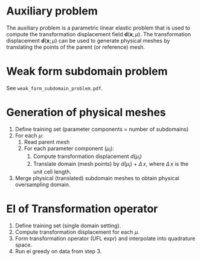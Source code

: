 # Auxiliary problem
The auxiliary problem is a parametric linear elastic problem that is used to
compute the transformation displacement field $\boldsymbol{d}(\boldsymbol{x};\mu)$.
The transformation displacement $\boldsymbol{d}(\boldsymbol{x};\mu)$ can be used to
generate physical meshes by translating the points of the parent (or reference) mesh.

# Weak form subdomain problem
See `weak_form_subdomain_problem.pdf`.

# Generation of physical meshes

1. Define training set (parameter components = number of subdomains)
2. For each $\mu$:
    1. Read parent mesh
    2. For each parameter component ($\mu_i$):
        1. Compute transformation displacement $d(\mu_i)$
        2. Translate domain (mesh points) by $d(\mu_i)$ + $\Delta\,x$, where $\Delta\,x$ is the unit cell length.
3. Merge physical (translated) subdomain meshes to obtain physical oversampling domain.

# EI of Transformation operator

1. Define training set (single domain setting).
2. Compute transformation displacement for each $\mu$.
3. Form transformation operator (UFL expr) and interpolate into quadrature space.
4. Run ei greedy on data from step 3.
